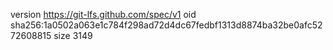 version https://git-lfs.github.com/spec/v1
oid sha256:1a0502a063e1c784f298ad72d4dc67fedbf1313d8874ba32be0afc5272608815
size 3149
